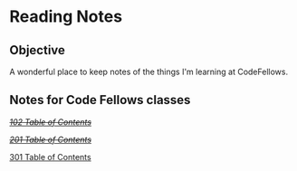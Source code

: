 # **Reading Notes**

## **Objective**

A wonderful place to keep notes of the things I'm learning at CodeFellows. 

## Notes for Code Fellows classes

~~*[102 Table of Contents](102/README.md)*~~

~~*[201 Table of Contents](201/README.md)*~~

[301 Table of Contents](301/README.md)